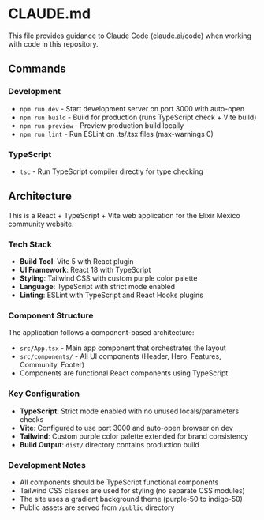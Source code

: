 # CLAUDE.md

This file provides guidance to Claude Code (claude.ai/code) when working with code in this repository.

## Commands

### Development
- `npm run dev` - Start development server on port 3000 with auto-open
- `npm run build` - Build for production (runs TypeScript check + Vite build)
- `npm run preview` - Preview production build locally
- `npm run lint` - Run ESLint on .ts/.tsx files (max-warnings 0)

### TypeScript
- `tsc` - Run TypeScript compiler directly for type checking

## Architecture

This is a React + TypeScript + Vite web application for the Elixir México community website.

### Tech Stack
- **Build Tool**: Vite 5 with React plugin
- **UI Framework**: React 18 with TypeScript
- **Styling**: Tailwind CSS with custom purple color palette
- **Language**: TypeScript with strict mode enabled
- **Linting**: ESLint with TypeScript and React Hooks plugins

### Component Structure
The application follows a component-based architecture:
- `src/App.tsx` - Main app component that orchestrates the layout
- `src/components/` - All UI components (Header, Hero, Features, Community, Footer)
- Components are functional React components using TypeScript

### Key Configuration
- **TypeScript**: Strict mode enabled with no unused locals/parameters checks
- **Vite**: Configured to use port 3000 and auto-open browser on dev
- **Tailwind**: Custom purple color palette extended for brand consistency
- **Build Output**: `dist/` directory contains production build

### Development Notes
- All components should be TypeScript functional components
- Tailwind CSS classes are used for styling (no separate CSS modules)
- The site uses a gradient background theme (purple-50 to indigo-50)
- Public assets are served from `/public` directory
